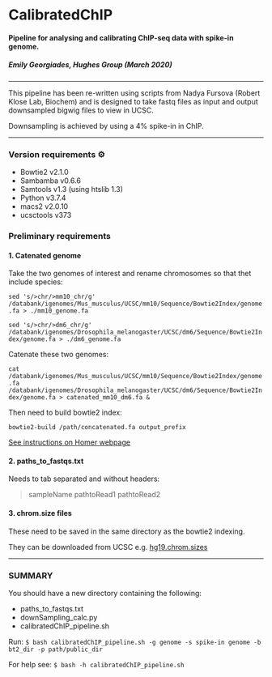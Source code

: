 # CalibratedChIP
#### Pipeline for analysing and calibrating ChIP-seq data with spike-in genome.

##### Emily Georgiades, Hughes Group (March 2020)
***

This pipeline has been re-written using scripts from Nadya Fursova (Robert Klose Lab, Biochem)
and is designed to take fastq files as input and output downsampled bigwig files to view in UCSC.

Downsampling is achieved by using a 4% spike-in in ChIP.

***
### Version requirements :gear:
* Bowtie2 v2.1.0
* Sambamba v0.6.6
* Samtools v1.3 (using htslib 1.3)
* Python v3.7.4
* macs2 v2.0.10
* ucsctools v373

### Preliminary requirements 
#### 1. Catenated genome 

Take the two genomes of interest and rename chromosomes so that thet include species: 

```sed 's/>chr/>mm10_chr/g' /databank/igenomes/Mus_musculus/UCSC/mm10/Sequence/Bowtie2Index/genome.fa > ./mm10_genome.fa```

```sed 's/>chr/>dm6_chr/g' /databank/igenomes/Drosophila_melanogaster/UCSC/dm6/Sequence/Bowtie2Index/genome.fa > ./dm6_genome.fa```

Catenate these two genomes:

```cat /databank/igenomes/Mus_musculus/UCSC/mm10/Sequence/Bowtie2Index/genome.fa /databank/igenomes/Drosophila_melanogaster/UCSC/dm6/Sequence/Bowtie2Index/genome.fa > catenated_mm10_dm6.fa &```

Then need to build bowtie2 index:

```bowtie2-build /path/concatenated.fa output_prefix```

[See instructions on Homer webpage](http://homer.ucsd.edu/homer/basicTutorial/mapping.html)

#### 2. paths_to_fastqs.txt 

Needs to tab separated and without headers:
> sampleName  pathtoRead1 pathtoRead2

#### 3. chrom.size files

These need to be saved in the same directory as the bowtie2 indexing.

They can be downloaded from UCSC e.g. [hg19.chrom.sizes](https://hgdownload.soe.ucsc.edu/goldenPath/hg19/bigZips/)

***

### SUMMARY
You should have a new directory containing the following:
* paths_to_fastqs.txt
* downSampling_calc.py
* calibratedChIP_pipeline.sh

Run: ```$ bash calibratedChIP_pipeline.sh -g genome -s spike-in genome -b bt2_dir -p path/public_dir```

For help see: ```$ bash -h calibratedChIP_pipeline.sh```
